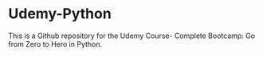 # Udemy-Python

This is a Github repository for the Udemy Course- Complete Bootcamp: Go from Zero to Hero in Python.
